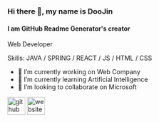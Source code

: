 ### Hi there 👋, my name is DooJin
#### I am GitHub Readme Generator's creator
Web Developer

Skills: JAVA / SPRING / REACT / JS / HTML / CSS

- 🔭 I’m currently working on Web Company 
- 🌱 I’m currently learning Artificial Intelligence 
- 👯 I’m looking to collaborate on Microsoft 


[<img src='https://cdn.jsdelivr.net/npm/simple-icons@3.0.1/icons/github.svg' alt='github' height='40'>](https://github.com/DevHam94)  [<img src='https://cdn.jsdelivr.net/npm/simple-icons@3.0.1/icons/icloud.svg' alt='website' height='40'>](angryduck08.tistory.com)  

